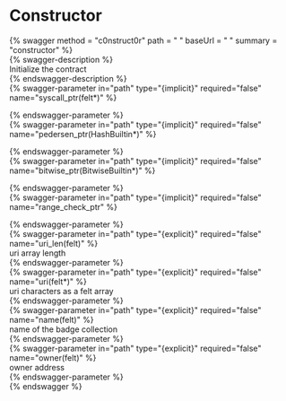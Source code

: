 
Constructor
===========
  
{% swagger method = "c0nstruct0r" path = " " baseUrl = " " summary = "constructor" %}  
{% swagger-description %}  
Initialize the contract  
{% endswagger-description %}  
{% swagger-parameter in="path" type="{implicit}" required="false" name="syscall_ptr(felt*)" %}  
  
{% endswagger-parameter %}  
{% swagger-parameter in="path" type="{implicit}" required="false" name="pedersen_ptr(HashBuiltin*)" %}  
  
{% endswagger-parameter %}  
{% swagger-parameter in="path" type="{implicit}" required="false" name="bitwise_ptr(BitwiseBuiltin*)" %}  
  
{% endswagger-parameter %}  
{% swagger-parameter in="path" type="{implicit}" required="false" name="range_check_ptr" %}  
  
{% endswagger-parameter %}  
{% swagger-parameter in="path" type="{explicit}" required="false" name="uri_len(felt)" %}  
uri array length  
{% endswagger-parameter %}  
{% swagger-parameter in="path" type="{explicit}" required="false" name="uri(felt*)" %}  
uri characters as a felt array  
{% endswagger-parameter %}  
{% swagger-parameter in="path" type="{explicit}" required="false" name="name(felt)" %}  
name of the badge collection  
{% endswagger-parameter %}  
{% swagger-parameter in="path" type="{explicit}" required="false" name="owner(felt)" %}  
owner address  
{% endswagger-parameter %}  
{% endswagger %}